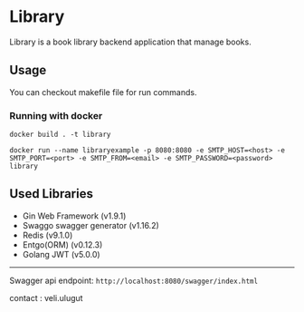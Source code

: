 # Library
Library is a book library backend application that manage books.

## Usage 
You can checkout makefile file for run commands.

### Running with docker 
```shell
docker build . -t library
```
```shell
docker run --name libraryexample -p 8080:8080 -e SMTP_HOST=<host> -e SMTP_PORT=<port> -e SMTP_FROM=<email> -e SMTP_PASSWORD=<password> library
```

## Used Libraries

- Gin Web Framework (v1.9.1)
- Swaggo swagger generator (v1.16.2)
- Redis (v9.1.0)
- Entgo(ORM) (v0.12.3)
- Golang JWT (v5.0.0)
---
Swagger api endpoint: `http://localhost:8080/swagger/index.html`


contact : veli.ulugut